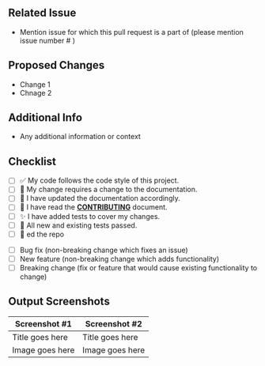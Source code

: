 
## Related Issue
- Mention issue for which this pull request is a part of (please mention issue number # )

## Proposed Changes
- Change 1
- Chnage 2

## Additional Info
- Any additional information or context

## Checklist

<!--- Go over all the following points, and put an `x` in all the boxes that apply. -->
<!--- If you're unsure about any of these, don't hesitate to ask. We're here to help! -->
- [ ] ✅ My code follows the code style of this project.
- [ ] 📝 My change requires a change to the documentation.
- [ ] 🎀 I have updated the documentation accordingly.
- [ ] 👀 I have read the [**CONTRIBUTING**](https://github.com/Lakhankumawat/LearnCPP/blob/main/Contributing.md) document.
- [ ] ✨ I have added tests to cover my changes.
- [ ] 🚩 All new and existing tests passed.
- [ ] 🌟 ed the repo

<!--- Describe your changes in detail -->

<!--- Provide a general summary of your changes in the Title above -->

<!--- Why is this change required? What problem does it solve? -->

<!--- If it fixes an open issue, please link to the issue here. -->

<!--- Please describe in detail how you tested your changes. -->

<!--- Include details of your testing environment, and the tests you ran to -->

<!--- see how your change affects other areas of the code, etc. -->

<!--- What types of changes does your code introduce? Put an `x` in all the boxes that apply: -->
- [ ] Bug fix (non-breaking change which fixes an issue)
- [ ] New feature (non-breaking change which adds functionality)
- [ ] Breaking change (fix or feature that would cause existing functionality to change)

## Output Screenshots
| Screenshot #1      | Screenshot #2  |
| ----------- | ----------- |
| Title goes here  | Title goes here     |
| Image goes here  | Image goes here     |
